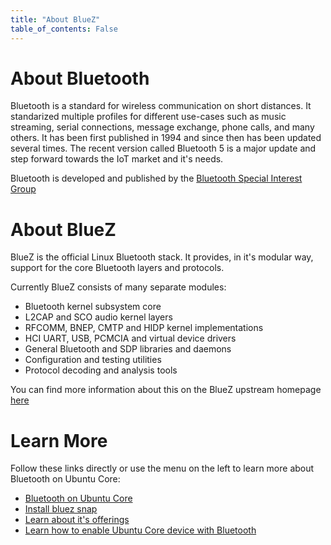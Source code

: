 ```yaml
---
title: "About BlueZ"
table_of_contents: False
---
```


# About Bluetooth

Bluetooth is a standard for wireless communication on short distances. It
standarized multiple profiles for different use-cases such as music streaming,
serial connections, message exchange, phone calls, and many others. It has been
first published in 1994 and since then has been updated several times. The
recent version called Bluetooth 5 is a major update and step forward towards
the IoT market and it's needs.

Bluetooth is developed and published by the [Bluetooth Special Interest
Group](http://www.bluetooth.com/)

# About BlueZ

BlueZ is the official Linux Bluetooth stack. It provides, in it's modular way,
support for the core Bluetooth layers and protocols.

Currently BlueZ consists of many separate modules:

* Bluetooth kernel subsystem core
* L2CAP and SCO audio kernel layers
* RFCOMM, BNEP, CMTP and HIDP kernel implementations
* HCI UART, USB, PCMCIA and virtual device drivers
* General Bluetooth and SDP libraries and daemons
* Configuration and testing utilities
* Protocol decoding and analysis tools

You can find more information about this on the BlueZ upstream homepage
[here](http://www.bluez.org/)

# Learn More

Follow these links directly or use the menu on the left to learn more about
Bluetooth on Ubuntu Core:

* [Bluetooth on Ubuntu Core](bluetooth-on-ubuntu-core.md)
* [Install bluez snap](install-bluez.md)
* [Learn about it's offerings](reference/introduction.md)
* [Learn how to enable Ubuntu Core device with Bluetooth](reference/enablement/introduction.md)
